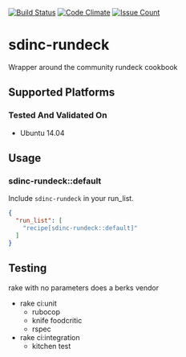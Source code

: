 [![Build Status](https://travis-ci.org/sdinc/sdinc-rundeck.svg?branch=master)](https://travis-ci.org/sdinc/sdinc-rundeck)
[![Code Climate](https://codeclimate.com/github/sdinc/sdinc-rundeck/badges/gpa.svg)](https://codeclimate.com/github/sdinc/sdinc-rundeck)
[![Issue Count](https://codeclimate.com/github/sdinc/sdinc-rundeck/badges/issue_count.svg)](https://codeclimate.com/github/sdinc/sdinc-rundeck)
# sdinc-rundeck

Wrapper around the community rundeck cookbook

## Supported Platforms

### Tested And Validated On
- Ubuntu 14.04

## Usage

### sdinc-rundeck::default

Include `sdinc-rundeck` in your run_list.

```json
{
  "run_list": [
    "recipe[sdinc-rundeck::default]"
  ]
}
```

## Testing
rake with no parameters does a berks vendor

- rake ci:unit
  - rubocop
  - knife foodcritic
  - rspec
- rake ci:integration
  - kitchen test
